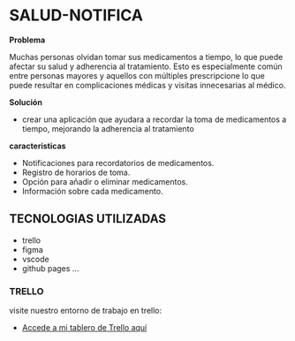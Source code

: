 # SALUD-NOTIFICA

**Problema**

Muchas personas olvidan tomar sus medicamentos a tiempo, lo que puede afectar su salud y adherencia al tratamiento.
Esto es especialmente común entre personas mayores y aquellos con múltiples prescripcione
lo que puede resultar en complicaciones médicas y visitas innecesarias al médico.

**Solución**

- crear una aplicación que ayudara a recordar la toma de medicamentos a tiempo, mejorando la adherencia al tratamiento

**caracteristicas**
  - Notificaciones para recordatorios de medicamentos.
  - Registro de horarios de toma.
  - Opción para añadir o eliminar medicamentos.
  - Información sobre cada medicamento.

## TECNOLOGIAS UTILIZADAS
- trello
- figma
- vscode
- github pages
...
### TRELLO 
visite nuestro entorno de trabajo en trello:
- [Accede a mi tablero de Trello aquí](https://trello.com/b/uNwjY4lj/salud-notifica)
